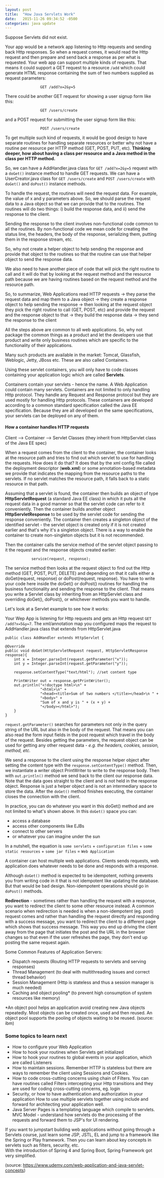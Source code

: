 ```yaml
---
layout: post
title:  "How Java Servlets Work"
date:   2015-11-26 09:34:52 -0500
categories: java update
---
```


Suppose Servlets did not exist.

Your app would be a network app listening to Http requests and sending back Http responses. So when a request comes, it would read the Http request and then prepare and send back a response as per what is requested. Your web app can support multiple kinds of requests. That means it could support a GET request to a resource `/add` which could generate HTML response containing the sum of two numbers supplied as request parameters:
					
					GET /add?x=2&y=5


There could be another GET request for showing a user signup form like this:

 					GET /users/create


and a POST request for submitting the user signup form like this: 

 					POST /users/create


To get multiple such kind of requests, it would be good design to have separate routines for handling separate resources or better why not have a routine per resource per HTTP method (GET, POST, PUT, etc). **Thinking deeper, how about having a class per resource and a Java method in the class per HTTP method.** 

So, we can have a AddHandler.java class for `GET /add?x=2&y=5` request with a `doGet()` instance method to handle GET requests. We can have a UserCreator.java class for `GET /users/create` and `POST /users/create` with `doGet()` and `doPost()` instance methods. 

To handle the request, the routines will need the request data. For example, the value of x and y parameters above. So, we should parse the request data to a Java object so that we can provide that to the routines. The routines will do two things: i) build the response data, and ii) send the response to the client.

Sending the response to the client involves non-functional code common to all the routines. By non-functional code we mean code for creating the status line, the headers, the body of the response, serializing them, putting them in the response stream, etc. 

So, why not create a helper object to help sending the response and provide that object to the routines so that the routine can use that helper object to send the response data.

We also need to have another piece of code that will pick the right routine to call and it will do that by looking at the request method and the resource path because we are having routines based on the request method and the resource path. 

So, to summarize, Web Applications read HTTP requests -> they parse the request data and map them to a Java object -> they create a response object to help sending the response -> then looking at the request object they pick the right routine to call (GET, POST, etc) and provide the request and the response object to that -> they build the response data -> they send the response to the client

All the steps above are common to all web applications. So, why not package the common things as a product and let the developers use that product and write only business routines which are specific to the functionality of their applications. 

Many such products are available in the market: Tomcat, Glassfish, Weblogic, Jetty, JBoss etc. These are also called Containers.

Using these servlet containers, you will only have to code classes containing your application logic which are called **Servlets**.

Containers contain your servlets - hence the name. A Web Application could contain many servlets. Containers are not limited to only handling Http protocol. They handle any Request and Response protocol but they are used mostly for handling Http protocols. These containers are developed according to a common standard specification called the Java EE specification. Because they are all developed on the same specifications, your servlets can be deployed on any of them. 

#### How a container handles HTTP requests  

Client --> Container --> Servlet Classes (they inherit from HttpServlet class of the Java EE spec)

When a request comes from the client to the container, the container looks at the resource path and tries to find out which servlet to use for handling the requests. How does it do that? It does that by the xml config file called the deployment descriptor (**web.xml**) or some annotation-based metadata we provide that indicates the mapping from the resource paths to the servlets. If no servlet matches the resource path, it falls back to a static resource in that path.

Assuming that a servlet is found, the container then builds an object of type **HttpServletRequest** (a standard Java EE class) in which it puts all the request data in a good manner so that the servlet code can refer to it conveniently. Then the container builds another object **HttpServletResponse** to be used by the servlet code for sending the response conveniently. The container then creates a singleton object of the identified servlet - the servlet object is created only if it is not created earlier and that's why it's a singleton object. There is a way to enable the container to create non-singleton objects but it is not recommended.

Then the container calls the service method of the servlet object passing to it the request and the response objects created earlier:

				service(request, response); 

The service method then looks at the request object to find out the Http method (GET, POST, PUT, DELETE) and depending on that it calls either a doGet(request, response) or doPost(request, response). You have to write your code here inside the doGet() or doPost() routines for handling the business functionality and sending the response to the client. That means you write a Servlet class by inheriting from an HttpServlet class and overriding doGet(), doPost(), or whichever methods you want to handle.    

Let's look at a Servlet example to see how it works:

Your Wep App is listening for Http requests and gets an Http request `GET /add?x=5&y=7`. The xml/annotation map you configured maps the request to AddHandler.java class that extends from HttpServlet.java

	public class AddHandler extends HttpServlet {
	
	@Override 
	public void doGet(HttpServletRequest request, HttpServletResponse response){
		int x = Integer.parseInt(request.getParameter("x"));
		int y = Integer.parseInt(request.getParameter("y"));

		response.setContentType("text/html"); //set content type

		PrintWriter out = response.getPrintWriter();
		out.println("<!doctype html>\n" +
					"<html>\n" + 
					"<head><title>Sum of two numbers </title></head>\n " +
					"<body>" +
					"Sum of x and y is " + (x + y) +
					"</body></html>");
		}
	}

`request.getParameter()` searches for parameters not only in the query string of the URL but also in the body of the request. That means you can also read the form input fields in the post request which travel in the body of the request. Besides getting the parameters, the request object can be used for getting any other request data - *e.g. the headers, cookies, session, method, etc.*

We send a response to the client using the response helper object after setting the content type with the `response.setContentType()` method. Then, we instantiate a writer object PrintWriter to write to the response body. Then with `out.println()` method we send back to the client our response data. Note that the data goes straight to the client and is not held in the response object. Response is just a helper object and is not an intermediary space to store the data. After the `doGet()` method finishes executing, the container closes the connection with the client. 

In practice, you can do whatever you want in this doGet() method and are not limited to what's shown above. In this `doGet()` space you can:

* access a database
* access other components like EJBs
* connect to other servers
* or whatever you can imagine under the sun

In a nutshell, the equation is `some servlets` + `configuration files` + `some static resources` + `some jar files` = `Web Application`

A container can host multiple web applications. Clients sends requests, web application does whatever needs to be done and responds with a response.

Although `doGet()` method is expected to be idempotent, nothing prevents you from writing code in it that is not idempotent like updating the database. But that would be bad design. Non-idempotent operations should go in `doPost()` methods.

**Redirection** - sometimes rather than handling the request with a response, you want to redirect the client to some other resource instead. A common scenario when redirection is needed is when a non-idempotent (eg. post) request comes and rather than handling the request directly and responding with a success message, you want to redirect the client to a different page which shows that success message. This way you end up driving the client away from the page that initiates the post and the URL in the browser changes so that even if the user refreshes the page, they don't end up posting the same request again. 

Some Common Features of Application Servers:

* Dispatch requests (Routing HTTP requests to servlets and serving responses)
* Thread Management (to deal with multithreading issues and correct thread behavior)
* Session Management (Http is stateless and thus a session manager is much needed)
* Caching and object pooling* (to prevent high consumption of system resources like memory) 

 *An object pool helps an application avoid creating new Java objects repeatedly. Most objects can be created once, used and then reused. An object pool supports the pooling of objects waiting to be reused. (source: ibm)
 
### Some topics to learn next

* How to configure your Web Application
* How to hook your routines when Servlets get initialized
* How to hook your routines to global events in your application, which are called Listeners
* How to maintain sessions. Remember HTTP is stateless but there are ways to remember the client using Sessions and Cookies. 
* How to code cross-cutting concerns using chain of Filters. You can have routines called Filters intercepting your Http transitions and they are used for coding cross-cutting concerns, eg. login 
* Security, or how to have authentication and authorization in your application
How to use multiple servlets together using include and forward for architecting your application well.
* Java Server Pages is a templating language which compile to servlets.
MVC Model - understand how servlets do the processing of the requests and forward them to JSP's for UI rendering.

If you want to jumpstart building web applications without going through a Servlets course, just learn some JSP, JSTL, EL and jump to a framework like the Spring or Play framework. Then you can learn about key concepts in servlets such as filters, security, etc.  
With the introduction of Spring 4 and Spring Boot, Spring Framework got very simplified. 

(source: https://www.udemy.com/web-application-and-java-servlet-concepts)